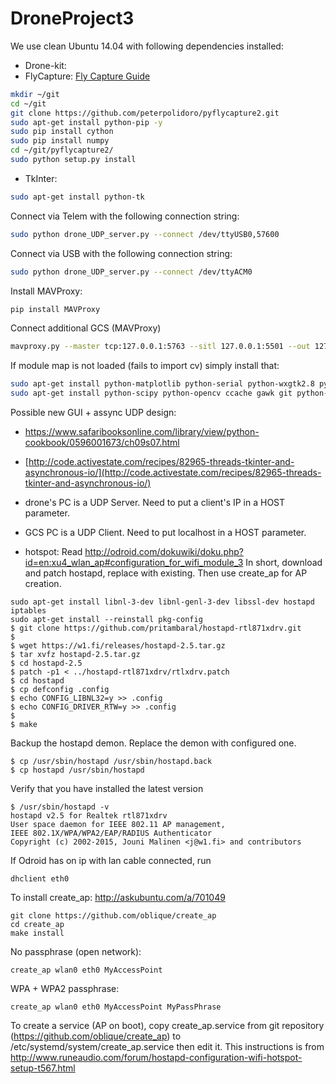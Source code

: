 # DroneProject3

We use clean Ubuntu 14.04 with following dependencies installed:
- Drone-kit:
- FlyCapture:
[Fly Capture Guide](https://github.com/jordens/pyflycapture2)
```sh
mkdir ~/git
cd ~/git
git clone https://github.com/peterpolidoro/pyflycapture2.git
sudo apt-get install python-pip -y
sudo pip install cython
sudo pip install numpy
cd ~/git/pyflycapture2/
sudo python setup.py install
```

- TkInter:
```sh
sudo apt-get install python-tk
```

Connect via Telem with the following connection string:
```sh
sudo python drone_UDP_server.py --connect /dev/ttyUSB0,57600
```

Connect via USB with the following connection string:
```sh
sudo python drone_UDP_server.py --connect /dev/ttyACM0
```
Install MAVProxy:
```sh
pip install MAVProxy
```

Connect additional GCS (MAVProxy)
```sh
mavproxy.py --master tcp:127.0.0.1:5763 --sitl 127.0.0.1:5501 --out 127.0.0.1:14550 --out 127.0.0.1:14551 --map
```

If module map is not loaded (fails to import cv) simply install that:
```sh
sudo apt-get install python-matplotlib python-serial python-wxgtk2.8 python-lxml
sudo apt-get install python-scipy python-opencv ccache gawk git python-pip python-pexpect
```

Possible new GUI + assync UDP design:
- [https://www.safaribooksonline.com/library/view/python-cookbook/0596001673/ch09s07.html
](https://www.safaribooksonline.com/library/view/python-cookbook/0596001673/ch09s07.html
)
- [http://code.activestate.com/recipes/82965-threads-tkinter-and-asynchronous-io/](http://code.activestate.com/recipes/82965-threads-tkinter-and-asynchronous-io/)


- drone's PC is a UDP Server. Need to put a client's IP in a HOST parameter.
- GCS PC is a UDP Client. Need to put localhost in a HOST parameter.
- hotspot:
Read http://odroid.com/dokuwiki/doku.php?id=en:xu4_wlan_ap#configuration_for_wifi_module_3
In short, download and patch hostapd, replace with existing. Then use create_ap for AP creation.
```
sudo apt-get install libnl-3-dev libnl-genl-3-dev libssl-dev hostapd iptables
sudo apt-get install --reinstall pkg-config
$ git clone https://github.com/pritambaral/hostapd-rtl871xdrv.git
$
$ wget https://w1.fi/releases/hostapd-2.5.tar.gz
$ tar xvfz hostapd-2.5.tar.gz
$ cd hostapd-2.5
$ patch -p1 < ../hostapd-rtl871xdrv/rtlxdrv.patch
$ cd hostapd
$ cp defconfig .config
$ echo CONFIG_LIBNL32=y >> .config
$ echo CONFIG_DRIVER_RTW=y >> .config
$ 
$ make
```
Backup the hostapd demon. Replace the demon with configured one.
```
$ cp /usr/sbin/hostapd /usr/sbin/hostapd.back
$ cp hostapd /usr/sbin/hostapd
```
Verify that you have installed the latest version
```
$ /usr/sbin/hostapd -v
hostapd v2.5 for Realtek rtl871xdrv
User space daemon for IEEE 802.11 AP management,
IEEE 802.1X/WPA/WPA2/EAP/RADIUS Authenticator
Copyright (c) 2002-2015, Jouni Malinen <j@w1.fi> and contributors
```
If Odroid has on ip with lan cable connected, run
```
dhclient eth0
```
To install create_ap: http://askubuntu.com/a/701049
```
git clone https://github.com/oblique/create_ap
cd create_ap
make install
```
No passphrase (open network):
```
create_ap wlan0 eth0 MyAccessPoint
```
WPA + WPA2 passphrase:
```
create_ap wlan0 eth0 MyAccessPoint MyPassPhrase
```
To create a service (AP on boot), copy create_ap.service from git repository (https://github.com/oblique/create_ap) to /etc/systemd/system/create_ap.service then edit it. This instructions is from http://www.runeaudio.com/forum/hostapd-configuration-wifi-hotspot-setup-t567.html

